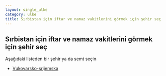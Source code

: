 ```yaml
---
layout: single_ulke
category: ulke
title: Sırbistan için iftar ve namaz vakitlerini görmek için şehir seç
---
```



## Sırbistan için iftar ve namaz vakitlerini görmek için şehir seç

Aşağıdaki listeden bir şehir ya da semt seçin


* [Vukovarsko-srijemska](/iftar.html?sehir=Vukovarsko-Srijemska&ulke=Sırbistan)
